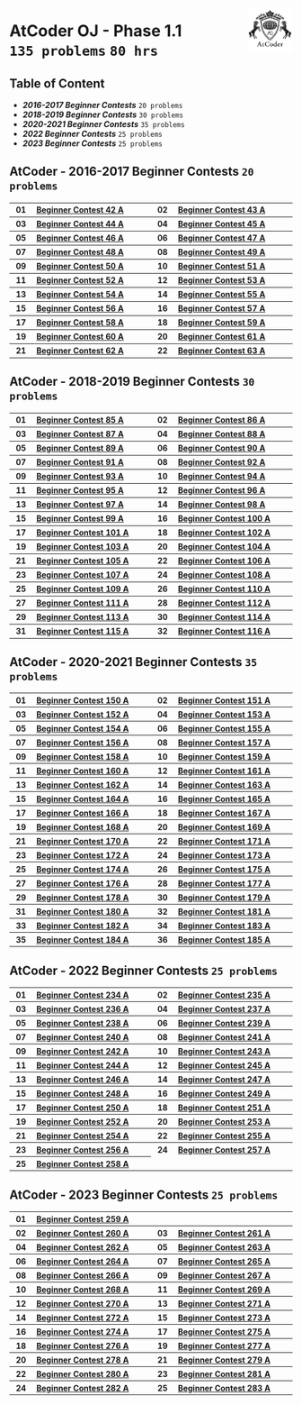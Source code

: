 <picture><img align="right" width="80" src="/logos/atcoder.png"></img></picture>

# AtCoder OJ - Phase 1.1 <br> `135 problems` `80 hrs`

## Table of Content

- ***2016-2017 Beginner Contests***      `20 problems`
- ***2018-2019 Beginner Contests***      `30 problems`
- ***2020-2021 Beginner Contests***      `35 problems`
- ***2022 Beginner Contests***           `25 problems`
- ***2023 Beginner Contests***           `25 problems`

## AtCoder - 2016-2017 Beginner Contests `20 problems`

<table>
    <tbody>
        <tr>
<th align="center" width="50px">01</th><th align="left" width="550px"><a href="https://atcoder.jp/contests/abc042/tasks/abc042_a">Beginner Contest 42 A</a></th>
<th align="center" width="50px">02</th><th align="left" width="550px"><a href="https://atcoder.jp/contests/abc043/tasks/abc043_a">Beginner Contest 43 A</a></th>
        </tr>
        <tr>
<th align="center" width="50px">03</th><th align="left" width="550px"><a href="https://atcoder.jp/contests/abc044/tasks/abc044_a">Beginner Contest 44 A</a></th>
<th align="center" width="50px">04</th><th align="left" width="550px"><a href="https://atcoder.jp/contests/abc045/tasks/abc045_a">Beginner Contest 45 A</a></th>
        </tr>
        <tr>
<th align="center" width="50px">05</th><th align="left" width="550px"><a href="https://atcoder.jp/contests/abc046/tasks/abc046_a">Beginner Contest 46 A</a></th>
<th align="center" width="50px">06</th><th align="left" width="550px"><a href="https://atcoder.jp/contests/abc047/tasks/abc047_a">Beginner Contest 47 A</a></th>
        </tr>
        <tr>
<th align="center" width="50px">07</th><th align="left" width="550px"><a href="https://atcoder.jp/contests/abc048/tasks/abc048_a">Beginner Contest 48 A</a></th>
<th align="center" width="50px">08</th><th align="left" width="550px"><a href="https://atcoder.jp/contests/abc049/tasks/abc049_a">Beginner Contest 49 A</a></th>
        </tr>
        <tr>
<th align="center" width="50px">09</th><th align="left" width="550px"><a href="https://atcoder.jp/contests/abc050/tasks/abc050_a">Beginner Contest 50 A</a></th>
<th align="center" width="50px">10</th><th align="left" width="550px"><a href="https://atcoder.jp/contests/abc051/tasks/abc051_a">Beginner Contest 51 A</a></th>
        </tr>
        <tr>
<th align="center" width="50px">11</th><th align="left" width="550px"><a href="https://atcoder.jp/contests/abc052/tasks/abc052_a">Beginner Contest 52 A</a></th>
<th align="center" width="50px">12</th><th align="left" width="550px"><a href="https://atcoder.jp/contests/abc053/tasks/abc053_a">Beginner Contest 53 A</a></th>
        </tr>
        <tr>
<th align="center" width="50px">13</th><th align="left" width="550px"><a href="https://atcoder.jp/contests/abc054/tasks/abc054_a">Beginner Contest 54 A</a></th>
<th align="center" width="50px">14</th><th align="left" width="550px"><a href="https://atcoder.jp/contests/abc055/tasks/abc055_a">Beginner Contest 55 A</a></th>
        </tr>
        <tr>
<th align="center" width="50px">15</th><th align="left" width="550px"><a href="https://atcoder.jp/contests/abc056/tasks/abc056_a">Beginner Contest 56 A</a></th>
<th align="center" width="50px">16</th><th align="left" width="550px"><a href="https://atcoder.jp/contests/abc057/tasks/abc057_a">Beginner Contest 57 A</a></th>
        </tr>
        <tr>
<th align="center" width="50px">17</th><th align="left" width="550px"><a href="https://atcoder.jp/contests/abc058/tasks/abc058_a">Beginner Contest 58 A</a></th>
<th align="center" width="50px">18</th><th align="left" width="550px"><a href="https://atcoder.jp/contests/abc059/tasks/abc059_a">Beginner Contest 59 A</a></th>
        </tr>
        <tr>
<th align="center" width="50px">19</th><th align="left" width="550px"><a href="https://atcoder.jp/contests/abc060/tasks/abc060_a">Beginner Contest 60 A</a></th>
<th align="center" width="50px">20</th><th align="left" width="550px"><a href="https://atcoder.jp/contests/abc061/tasks/abc061_a">Beginner Contest 61 A</a></th>
        </tr>
        <tr>
<th align="center" width="50px">21</th><th align="left" width="550px"><a href="https://atcoder.jp/contests/abc062/tasks/abc062_a">Beginner Contest 62 A</a></th>
<th align="center" width="50px">22</th><th align="left" width="550px"><a href="https://atcoder.jp/contests/abc063/tasks/abc063_a">Beginner Contest 63 A</a></th>
        </tr>
    </tbody>
</table>

## AtCoder - 2018-2019 Beginner Contests `30 problems`

<table>
    <tbody>
        <tr>
<th align="center" width="50px">01</th><th align="left" width="550px"><a href="https://atcoder.jp/contests/abc085/tasks/abc085_a">Beginner Contest 85 A</a></th>
<th align="center" width="50px">02</th><th align="left" width="550px"><a href="https://atcoder.jp/contests/abc086/tasks/abc086_a">Beginner Contest 86 A</a></th>
        </tr>
        <tr>
<th align="center" width="50px">03</th><th align="left" width="550px"><a href="https://atcoder.jp/contests/abc087/tasks/abc087_a">Beginner Contest 87 A</a></th>
<th align="center" width="50px">04</th><th align="left" width="550px"><a href="https://atcoder.jp/contests/abc088/tasks/abc088_a">Beginner Contest 88 A</a></th>
        </tr>
        <tr>
<th align="center" width="50px">05</th><th align="left" width="550px"><a href="https://atcoder.jp/contests/abc089/tasks/abc089_a">Beginner Contest 89 A</a></th>
<th align="center" width="50px">06</th><th align="left" width="550px"><a href="https://atcoder.jp/contests/abc090/tasks/abc090_a">Beginner Contest 90 A</a></th>
        </tr>
        <tr>
<th align="center" width="50px">07</th><th align="left" width="550px"><a href="https://atcoder.jp/contests/abc091/tasks/abc091_a">Beginner Contest 91 A</a></th>
<th align="center" width="50px">08</th><th align="left" width="550px"><a href="https://atcoder.jp/contests/abc092/tasks/abc092_a">Beginner Contest 92 A</a></th>
        </tr>
        <tr>
<th align="center" width="50px">09</th><th align="left" width="550px"><a href="https://atcoder.jp/contests/abc093/tasks/abc093_a">Beginner Contest 93 A</a></th>
<th align="center" width="50px">10</th><th align="left" width="550px"><a href="https://atcoder.jp/contests/abc094/tasks/abc094_a">Beginner Contest 94 A</a></th>
        </tr>
        <tr>
<th align="center" width="50px">11</th><th align="left" width="550px"><a href="https://atcoder.jp/contests/abc095/tasks/abc095_a">Beginner Contest 95 A</a></th>
<th align="center" width="50px">12</th><th align="left" width="550px"><a href="https://atcoder.jp/contests/abc096/tasks/abc096_a">Beginner Contest 96 A</a></th>
        </tr>
        <tr>
<th align="center" width="50px">13</th><th align="left" width="550px"><a href="https://atcoder.jp/contests/abc097/tasks/abc097_a">Beginner Contest 97 A</a></th>
<th align="center" width="50px">14</th><th align="left" width="550px"><a href="https://atcoder.jp/contests/abc098/tasks/abc098_a">Beginner Contest 98 A</a></th>
        </tr>
        <tr>
<th align="center" width="50px">15</th><th align="left" width="550px"><a href="https://atcoder.jp/contests/abc099/tasks/abc099_a">Beginner Contest 99 A</a></th>
<th align="center" width="50px">16</th><th align="left" width="550px"><a href="https://atcoder.jp/contests/abc100/tasks/abc100_a">Beginner Contest 100 A</a></th>
        </tr>
        <tr>
<th align="center" width="50px">17</th><th align="left" width="550px"><a href="https://atcoder.jp/contests/abc101/tasks/abc101_a">Beginner Contest 101 A</a></th>
<th align="center" width="50px">18</th><th align="left" width="550px"><a href="https://atcoder.jp/contests/abc102/tasks/abc102_a">Beginner Contest 102 A</a></th>
        </tr>
        <tr>
<th align="center" width="50px">19</th><th align="left" width="550px"><a href="https://atcoder.jp/contests/abc103/tasks/abc103_a">Beginner Contest 103 A</a></th>
<th align="center" width="50px">20</th><th align="left" width="550px"><a href="https://atcoder.jp/contests/abc104/tasks/abc104_a">Beginner Contest 104 A</a></th>
        </tr>
        <tr>
<th align="center" width="50px">21</th><th align="left" width="550px"><a href="https://atcoder.jp/contests/abc105/tasks/abc105_a">Beginner Contest 105 A</a></th>
<th align="center" width="50px">22</th><th align="left" width="550px"><a href="https://atcoder.jp/contests/abc106/tasks/abc106_a">Beginner Contest 106 A</a></th>
        </tr>
        <tr>
<th align="center" width="50px">23</th><th align="left" width="550px"><a href="https://atcoder.jp/contests/abc107/tasks/abc107_a">Beginner Contest 107 A</a></th>
<th align="center" width="50px">24</th><th align="left" width="550px"><a href="https://atcoder.jp/contests/abc108/tasks/abc108_a">Beginner Contest 108 A</a></th>
        </tr>
        <tr>
<th align="center" width="50px">25</th><th align="left" width="550px"><a href="https://atcoder.jp/contests/abc109/tasks/abc109_a">Beginner Contest 109 A</a></th>
<th align="center" width="50px">26</th><th align="left" width="550px"><a href="https://atcoder.jp/contests/abc110/tasks/abc110_a">Beginner Contest 110 A</a></th>
        </tr>
        <tr>
<th align="center" width="50px">27</th><th align="left" width="550px"><a href="https://atcoder.jp/contests/abc111/tasks/abc111_a">Beginner Contest 111 A</a></th>
<th align="center" width="50px">28</th><th align="left" width="550px"><a href="https://atcoder.jp/contests/abc112/tasks/abc112_a">Beginner Contest 112 A</a></th>
        </tr>
        <tr>
<th align="center" width="50px">29</th><th align="left" width="550px"><a href="https://atcoder.jp/contests/abc113/tasks/abc113_a">Beginner Contest 113 A</a></th>
<th align="center" width="50px">30</th><th align="left" width="550px"><a href="https://atcoder.jp/contests/abc114/tasks/abc114_a">Beginner Contest 114 A</a></th>
        </tr>
        <tr>
<th align="center" width="50px">31</th><th align="left" width="550px"><a href="https://atcoder.jp/contests/abc115/tasks/abc115_a">Beginner Contest 115 A</a></th>
<th align="center" width="50px">32</th><th align="left" width="550px"><a href="https://atcoder.jp/contests/abc116/tasks/abc116_a">Beginner Contest 116 A</a></th>
        </tr>
    </tbody>
</table>

## AtCoder - 2020-2021 Beginner Contests `35 problems`

<table>
    <tbody>
        <tr>
<th align="center" width="50px">01</th><th align="left" width="550px"><a href="https://atcoder.jp/contests/abc150/tasks/abc150_a">Beginner Contest 150 A</a></th>
<th align="center" width="50px">02</th><th align="left" width="550px"><a href="https://atcoder.jp/contests/abc151/tasks/abc151_a">Beginner Contest 151 A</a></th>
        </tr>
        <tr>
<th align="center" width="50px">03</th><th align="left" width="550px"><a href="https://atcoder.jp/contests/abc152/tasks/abc152_a">Beginner Contest 152 A</a></th>
<th align="center" width="50px">04</th><th align="left" width="550px"><a href="https://atcoder.jp/contests/abc153/tasks/abc153_a">Beginner Contest 153 A</a></th>
        </tr>
        <tr>
<th align="center" width="50px">05</th><th align="left" width="550px"><a href="https://atcoder.jp/contests/abc154/tasks/abc154_a">Beginner Contest 154 A</a></th>
<th align="center" width="50px">06</th><th align="left" width="550px"><a href="https://atcoder.jp/contests/abc155/tasks/abc155_a">Beginner Contest 155 A</a></th>
        </tr>
        <tr>
<th align="center" width="50px">07</th><th align="left" width="550px"><a href="https://atcoder.jp/contests/abc156/tasks/abc156_a">Beginner Contest 156 A</a></th>
<th align="center" width="50px">08</th><th align="left" width="550px"><a href="https://atcoder.jp/contests/abc157/tasks/abc157_a">Beginner Contest 157 A</a></th>
        </tr>
        <tr>
<th align="center" width="50px">09</th><th align="left" width="550px"><a href="https://atcoder.jp/contests/abc158/tasks/abc158_a">Beginner Contest 158 A</a></th>
<th align="center" width="50px">10</th><th align="left" width="550px"><a href="https://atcoder.jp/contests/abc159/tasks/abc159_a">Beginner Contest 159 A</a></th>
        </tr>
        <tr>
<th align="center" width="50px">11</th><th align="left" width="550px"><a href="https://atcoder.jp/contests/abc160/tasks/abc160_a">Beginner Contest 160 A</a></th>
<th align="center" width="50px">12</th><th align="left" width="550px"><a href="https://atcoder.jp/contests/abc161/tasks/abc161_a">Beginner Contest 161 A</a></th>
        </tr>
        <tr>
<th align="center" width="50px">13</th><th align="left" width="550px"><a href="https://atcoder.jp/contests/abc162/tasks/abc162_a">Beginner Contest 162 A</a></th>
<th align="center" width="50px">14</th><th align="left" width="550px"><a href="https://atcoder.jp/contests/abc163/tasks/abc163_a">Beginner Contest 163 A</a></th>
        </tr>
        <tr>
<th align="center" width="50px">15</th><th align="left" width="550px"><a href="https://atcoder.jp/contests/abc164/tasks/abc164_a">Beginner Contest 164 A</a></th>
<th align="center" width="50px">16</th><th align="left" width="550px"><a href="https://atcoder.jp/contests/abc165/tasks/abc165_a">Beginner Contest 165 A</a></th>
        </tr>
        <tr>
<th align="center" width="50px">17</th><th align="left" width="550px"><a href="https://atcoder.jp/contests/abc166/tasks/abc166_a">Beginner Contest 166 A</a></th>
<th align="center" width="50px">18</th><th align="left" width="550px"><a href="https://atcoder.jp/contests/abc167/tasks/abc167_a">Beginner Contest 167 A</a></th>
        </tr>
        <tr>
<th align="center" width="50px">19</th><th align="left" width="550px"><a href="https://atcoder.jp/contests/abc168/tasks/abc168_a">Beginner Contest 168 A</a></th>
<th align="center" width="50px">20</th><th align="left" width="550px"><a href="https://atcoder.jp/contests/abc169/tasks/abc169_a">Beginner Contest 169 A</a></th>
        </tr>
        <tr>
<th align="center" width="50px">21</th><th align="left" width="550px"><a href="https://atcoder.jp/contests/abc170/tasks/abc170_a">Beginner Contest 170 A</a></th>
<th align="center" width="50px">22</th><th align="left" width="550px"><a href="https://atcoder.jp/contests/abc171/tasks/abc171_a">Beginner Contest 171 A</a></th>
        </tr>
        <tr>
<th align="center" width="50px">23</th><th align="left" width="550px"><a href="https://atcoder.jp/contests/abc172/tasks/abc172_a">Beginner Contest 172 A</a></th>
<th align="center" width="50px">24</th><th align="left" width="550px"><a href="https://atcoder.jp/contests/abc173/tasks/abc173_a">Beginner Contest 173 A</a></th>
        </tr>
        <tr>
<th align="center" width="50px">25</th><th align="left" width="550px"><a href="https://atcoder.jp/contests/abc174/tasks/abc174_a">Beginner Contest 174 A</a></th>
<th align="center" width="50px">26</th><th align="left" width="550px"><a href="https://atcoder.jp/contests/abc175/tasks/abc175_a">Beginner Contest 175 A</a></th>
        </tr>
        <tr>
<th align="center" width="50px">27</th><th align="left" width="550px"><a href="https://atcoder.jp/contests/abc176/tasks/abc176_a">Beginner Contest 176 A</a></th>
<th align="center" width="50px">28</th><th align="left" width="550px"><a href="https://atcoder.jp/contests/abc177/tasks/abc177_a">Beginner Contest 177 A</a></th>
        </tr>
        <tr>
<th align="center" width="50px">29</th><th align="left" width="550px"><a href="https://atcoder.jp/contests/abc178/tasks/abc178_a">Beginner Contest 178 A</a></th>
<th align="center" width="50px">30</th><th align="left" width="550px"><a href="https://atcoder.jp/contests/abc179/tasks/abc179_a">Beginner Contest 179 A</a></th>
        </tr>
        <tr>
<th align="center" width="50px">31</th><th align="left" width="550px"><a href="https://atcoder.jp/contests/abc180/tasks/abc180_a">Beginner Contest 180 A</a></th>
<th align="center" width="50px">32</th><th align="left" width="550px"><a href="https://atcoder.jp/contests/abc181/tasks/abc181_a">Beginner Contest 181 A</a></th>
        </tr>
        <tr>
<th align="center" width="50px">33</th><th align="left" width="550px"><a href="https://atcoder.jp/contests/abc182/tasks/abc182_a">Beginner Contest 182 A</a></th>
<th align="center" width="50px">34</th><th align="left" width="550px"><a href="https://atcoder.jp/contests/abc183/tasks/abc183_a">Beginner Contest 183 A</a></th>
        </tr>
        <tr>
<th align="center" width="50px">35</th><th align="left" width="550px"><a href="https://atcoder.jp/contests/abc184/tasks/abc184_a">Beginner Contest 184 A</a></th>
<th align="center" width="50px">36</th><th align="left" width="550px"><a href="https://atcoder.jp/contests/abc185/tasks/abc185_a">Beginner Contest 185 A</a></th>
        </tr>
    </tbody>
</table>

## AtCoder - 2022 Beginner Contests `25 problems`

<table>
    <tbody>
        <tr>
<th align="center" width="50px">01</th><th align="left" width="550px"><a href="https://atcoder.jp/contests/abc234/tasks/abc234_a">Beginner Contest 234 A</a></th>
<th align="center" width="50px">02</th><th align="left" width="550px"><a href="https://atcoder.jp/contests/abc235/tasks/abc235_a">Beginner Contest 235 A</a></th>
        </tr>
        <tr>
<th align="center" width="50px">03</th><th align="left" width="550px"><a href="https://atcoder.jp/contests/abc236/tasks/abc236_a">Beginner Contest 236 A</a></th>
<th align="center" width="50px">04</th><th align="left" width="550px"><a href="https://atcoder.jp/contests/abc237/tasks/abc237_a">Beginner Contest 237 A</a></th>
        </tr>
        <tr>
<th align="center" width="50px">05</th><th align="left" width="550px"><a href="https://atcoder.jp/contests/abc238/tasks/abc238_a">Beginner Contest 238 A</a></th>
<th align="center" width="50px">06</th><th align="left" width="550px"><a href="https://atcoder.jp/contests/abc239/tasks/abc239_a">Beginner Contest 239 A</a></th>
        </tr>
        <tr>
<th align="center" width="50px">07</th><th align="left" width="550px"><a href="https://atcoder.jp/contests/abc240/tasks/abc240_a">Beginner Contest 240 A</a></th>
<th align="center" width="50px">08</th><th align="left" width="550px"><a href="https://atcoder.jp/contests/abc241/tasks/abc241_a">Beginner Contest 241 A</a></th>
        </tr>
        <tr>
<th align="center" width="50px">09</th><th align="left" width="550px"><a href="https://atcoder.jp/contests/abc242/tasks/abc242_a">Beginner Contest 242 A</a></th>
<th align="center" width="50px">10</th><th align="left" width="550px"><a href="https://atcoder.jp/contests/abc243/tasks/abc243_a">Beginner Contest 243 A</a></th>
        </tr>
        <tr>
<th align="center" width="50px">11</th><th align="left" width="550px"><a href="https://atcoder.jp/contests/abc244/tasks/abc244_a">Beginner Contest 244 A</a></th>
<th align="center" width="50px">12</th><th align="left" width="550px"><a href="https://atcoder.jp/contests/abc245/tasks/abc245_a">Beginner Contest 245 A</a></th>
        </tr>
        <tr>
<th align="center" width="50px">13</th><th align="left" width="550px"><a href="https://atcoder.jp/contests/abc246/tasks/abc246_a">Beginner Contest 246 A</a></th>
<th align="center" width="50px">14</th><th align="left" width="550px"><a href="https://atcoder.jp/contests/abc247/tasks/abc247_a">Beginner Contest 247 A</a></th>
        </tr>
        <tr>
<th align="center" width="50px">15</th><th align="left" width="550px"><a href="https://atcoder.jp/contests/abc248/tasks/abc248_a">Beginner Contest 248 A</a></th>
<th align="center" width="50px">16</th><th align="left" width="550px"><a href="https://atcoder.jp/contests/abc249/tasks/abc249_a">Beginner Contest 249 A</a></th>
        </tr>
        <tr>
<th align="center" width="50px">17</th><th align="left" width="550px"><a href="https://atcoder.jp/contests/abc250/tasks/abc250_a">Beginner Contest 250 A</a></th>
<th align="center" width="50px">18</th><th align="left" width="550px"><a href="https://atcoder.jp/contests/abc251/tasks/abc251_a">Beginner Contest 251 A</a></th>
        </tr>
        <tr>
<th align="center" width="50px">19</th><th align="left" width="550px"><a href="https://atcoder.jp/contests/abc252/tasks/abc252_a">Beginner Contest 252 A</a></th>
<th align="center" width="50px">20</th><th align="left" width="550px"><a href="https://atcoder.jp/contests/abc253/tasks/abc253_a">Beginner Contest 253 A</a></th>
        </tr>
        <tr>
<th align="center" width="50px">21</th><th align="left" width="550px"><a href="https://atcoder.jp/contests/abc254/tasks/abc254_a">Beginner Contest 254 A</a></th>
<th align="center" width="50px">22</th><th align="left" width="550px"><a href="https://atcoder.jp/contests/abc255/tasks/abc255_a">Beginner Contest 255 A</a></th>
        </tr>
        <tr>
<th align="center" width="50px">23</th><th align="left" width="550px"><a href="https://atcoder.jp/contests/abc256/tasks/abc256_a">Beginner Contest 256 A</a></th>
<th align="center" width="50px">24</th><th align="left" width="550px"><a href="https://atcoder.jp/contests/abc257/tasks/abc257_a">Beginner Contest 257 A</a></th>
        </tr>
        <tr>
<th align="center" width="50px">25</th><th align="left" width="550px"><a href="https://atcoder.jp/contests/abc258/tasks/abc258_a">Beginner Contest 258 A</a></th>
        </tr>
    </tbody>
</table>

## AtCoder - 2023 Beginner Contests `25 problems`

<table>
    <tbody>
        <tr>
<th align="center" width="50px">01</th><th align="left" width="550px"><a href="https://atcoder.jp/contests/abc259/tasks/abc259_a">Beginner Contest 259 A</a></th>
        </tr>
        <tr>
<th align="center" width="50px">02</th><th align="left" width="550px"><a href="https://atcoder.jp/contests/abc260/tasks/abc260_a">Beginner Contest 260 A</a></th>
<th align="center" width="50px">03</th><th align="left" width="550px"><a href="https://atcoder.jp/contests/abc261/tasks/abc261_a">Beginner Contest 261 A</a></th>
        </tr>
        <tr>
<th align="center" width="50px">04</th><th align="left" width="550px"><a href="https://atcoder.jp/contests/abc262/tasks/abc262_a">Beginner Contest 262 A</a></th>
<th align="center" width="50px">05</th><th align="left" width="550px"><a href="https://atcoder.jp/contests/abc263/tasks/abc263_a">Beginner Contest 263 A</a></th>
        </tr>
        <tr>
<th align="center" width="50px">06</th><th align="left" width="550px"><a href="https://atcoder.jp/contests/abc264/tasks/abc264_a">Beginner Contest 264 A</a></th>
<th align="center" width="50px">07</th><th align="left" width="550px"><a href="https://atcoder.jp/contests/abc265/tasks/abc265_a">Beginner Contest 265 A</a></th>
        </tr>
        <tr>
<th align="center" width="50px">08</th><th align="left" width="550px"><a href="https://atcoder.jp/contests/abc266/tasks/abc266_a">Beginner Contest 266 A</a></th>
<th align="center" width="50px">09</th><th align="left" width="550px"><a href="https://atcoder.jp/contests/abc267/tasks/abc267_a">Beginner Contest 267 A</a></th>
        </tr>
        <tr>
<th align="center" width="50px">10</th><th align="left" width="550px"><a href="https://atcoder.jp/contests/abc268/tasks/abc268_a">Beginner Contest 268 A</a></th>
<th align="center" width="50px">11</th><th align="left" width="550px"><a href="https://atcoder.jp/contests/abc269/tasks/abc269_a">Beginner Contest 269 A</a></th>
        </tr>
        <tr>
<th align="center" width="50px">12</th><th align="left" width="550px"><a href="https://atcoder.jp/contests/abc270/tasks/abc270_a">Beginner Contest 270 A</a></th>
<th align="center" width="50px">13</th><th align="left" width="550px"><a href="https://atcoder.jp/contests/abc271/tasks/abc271_a">Beginner Contest 271 A</a></th>
        </tr>
        <tr>
<th align="center" width="50px">14</th><th align="left" width="550px"><a href="https://atcoder.jp/contests/abc272/tasks/abc272_a">Beginner Contest 272 A</a></th>
<th align="center" width="50px">15</th><th align="left" width="550px"><a href="https://atcoder.jp/contests/abc273/tasks/abc273_a">Beginner Contest 273 A</a></th>
        </tr>
        <tr>
<th align="center" width="50px">16</th><th align="left" width="550px"><a href="https://atcoder.jp/contests/abc274/tasks/abc274_a">Beginner Contest 274 A</a></th>
<th align="center" width="50px">17</th><th align="left" width="550px"><a href="https://atcoder.jp/contests/abc275/tasks/abc275_a">Beginner Contest 275 A</a></th>
        </tr>
        <tr>
<th align="center" width="50px">18</th><th align="left" width="550px"><a href="https://atcoder.jp/contests/abc276/tasks/abc276_a">Beginner Contest 276 A</a></th>
<th align="center" width="50px">19</th><th align="left" width="550px"><a href="https://atcoder.jp/contests/abc277/tasks/abc277_a">Beginner Contest 277 A</a></th>
        </tr>
        <tr>
<th align="center" width="50px">20</th><th align="left" width="550px"><a href="https://atcoder.jp/contests/abc278/tasks/abc278_a">Beginner Contest 278 A</a></th>
<th align="center" width="50px">21</th><th align="left" width="550px"><a href="https://atcoder.jp/contests/abc279/tasks/abc279_a">Beginner Contest 279 A</a></th>
        </tr>
        <tr>
<th align="center" width="50px">22</th><th align="left" width="550px"><a href="https://atcoder.jp/contests/abc280/tasks/abc280_a">Beginner Contest 280 A</a></th>
<th align="center" width="50px">23</th><th align="left" width="550px"><a href="https://atcoder.jp/contests/abc281/tasks/abc281_a">Beginner Contest 281 A</a></th>
        </tr>
        <tr>
<th align="center" width="50px">24</th><th align="left" width="550px"><a href="https://atcoder.jp/contests/abc282/tasks/abc282_a">Beginner Contest 282 A</a></th>
<th align="center" width="50px">25</th><th align="left" width="550px"><a href="https://atcoder.jp/contests/abc283/tasks/abc283_a">Beginner Contest 283 A</a></th>
        </tr>
    </tbody>
</table>
